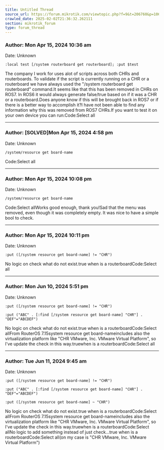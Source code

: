 ```yaml
---
title: Untitled Thread
source_url: https://forum.mikrotik.com/viewtopic.php?f=9&t=206760&p=1069926#p1069926
crawled_date: 2025-02-02T21:36:32.262111
section: mikrotik_forum
type: forum_thread
---
```


### Author: Mon Apr 15, 2024 10:36 am
Date: Unknown

```
:local test [/system routerboard get routerboard]; :put $test
```

The company I work for uses alot of scripts across both CHRs and routerboards. To validate if the script is currently running on a CHR or a routerboard we have always used the "/system routerboard get routerboard" command.It seems like that this has been removed in CHRs on ROS7. In ROS6 it would always generate false/true based on if it was a CHR or a routerboard.Does anyone know if  this will be brought back in ROS7 or if there is a better way to accomplish it?I have not been able to find any information why this was removed from ROS7 CHRs.If you want to test it on your own device you can run:Code:Select all


---
### Author: [SOLVED]Mon Apr 15, 2024 4:58 pm
Date: Unknown

```
/system/resource get board-name
```

Code:Select all


---
### Author: Mon Apr 15, 2024 10:08 pm
Date: Unknown

```
/system/resource get board-name
```

Code:Select allWorks good enough, thank you!Sad that the menu was removed, even though it was completely empty. It was nice to have a simple bool to check.


---
### Author: Mon Apr 15, 2024 10:11 pm
Date: Unknown

```
:put ([/system resource get board-name] != "CHR")
```

No logic on check what do not exist.true when is a routerboardCode:Select all


---
### Author: Mon Jun 10, 2024 5:51 pm
Date: Unknown

```
:put ([/system resource get board-name] != "CHR")
```

```
:put ("ABC" . [:find [/system resource get board-name] "CHR"] . "DEF"="ABCDEF")
```

No logic on check what do not exist.true when is a routerboardCode:Select allFrom RouterOS 7.15system resource get board-nameincludes also the virtualization platform like "CHR VMware, Inc. VMware Virtual Platform", so I've update the check in this way.truewhen is a routerboardCode:Select all


---
### Author: Tue Jun 11, 2024 9:45 am
Date: Unknown

```
:put ([/system resource get board-name] != "CHR")
```

```
:put ("ABC" . [:find [/system resource get board-name] "CHR"] . "DEF"="ABCDEF")
```

```
:put ([/system resource get board-name] ~ "CHR")
```

No logic on check what do not exist.true when is a routerboardCode:Select allFrom RouterOS 7.15system resource get board-nameincludes also the virtualization platform like "CHR VMware, Inc. VMware Virtual Platform", so I've update the check in this way.truewhen is a routerboardCode:Select allNo logic to add something instead of just check...true when is a routerboardCode:Select all(on my case is "CHR VMware, Inc. VMware Virtual Platform")

